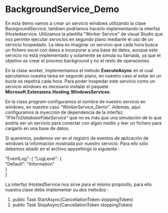 # BackgroundService_Demo

En esta demo vamos a crear un servicio windows utilizando la clase BackgroundService, tambien podríamos hacerlo implementando la interfaz IHostedservice. Utilizamos la plantilla "Worker Service" de visual Studio que nos permite ejecutar servicios en segundo plano mediante el uso de un servicio hospedado. La idea es imaginar un servicio que cada hora busca un fichero excel con datos a incorporar a una base de datos, aunque este servicio no está implementado y solamente se simula su llamada, ya que el objetivo es crear el proceso background y no el resto de operaciones.

En la clase worker, implementamos el método **ExecuteAsync** en el cual ejecutamos nuestra tarea en segundo plano, en nuestro caso al estar en un bucle se repetirá cada hora. Para poder hospedar este servicio como un servicio windows es necesario instalar el paquete **Microsoft.Extensions.Hosting.WindowsServices**.

En la clase *program* configuramos el nombre de nuestro servicio en windows, en nuestro caso *"WorkerService_Demo"*. Además, aquí configuramos la inyección de dependencia de la interfaz *"IFileToDatabaseFakeService"* que no es más que una simulación de lo que podría ser un servicio para conectar con algún medio y leer un fichero para cargarlo en una base de datos.

Si queremos, podemos ver en el registro de eventos de aplicación de windows la información mostrada por nuestro servicio. Para ello sólo debemos añadir en el archivo appsettings lo siguiente :

"EventLog": {
      "LogLevel": {     
        "Default": "Information"       
      }     
    }   

La interfaz IHostedService nos sirve para el mismo propósito, para ello nuestra clase debe implementar su dos métodos :

  1. public Task StartAsync(CancellationToken stoppingToken)
  3. public Task StopAsync(CancellationToken stoppingToken)
